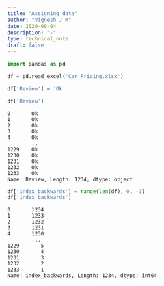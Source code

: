 ```yaml
---
title: "Assigning data"
author: "Vignesh J M"
date: 2020-09-04
description: "-"
type: technical_note
draft: false
---
```


```python
import pandas as pd
```


```python
df = pd.read_excel('Car_Pricing.xlsx')
```


```python
df['Review'] = 'Ok'
```


```python
df['Review']
```




    0       Ok
    1       Ok
    2       Ok
    3       Ok
    4       Ok
            ..
    1229    Ok
    1230    Ok
    1231    Ok
    1232    Ok
    1233    Ok
    Name: Review, Length: 1234, dtype: object




```python
df['index_backwards'] = range(len(df), 0, -1)
df['index_backwards']
```




    0       1234
    1       1233
    2       1232
    3       1231
    4       1230
            ... 
    1229       5
    1230       4
    1231       3
    1232       2
    1233       1
    Name: index_backwards, Length: 1234, dtype: int64


